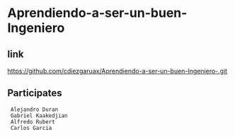 # Aprendiendo-a-ser-un-buen-Ingeniero
## link 
https://github.com/cdiezgaruax/Aprendiendo-a-ser-un-buen-Ingeniero-.git

## Participates
     Alejandro Duran
     Gabriel Kaakedjian
     Alfredo Rubert
     Carlos Garcia
